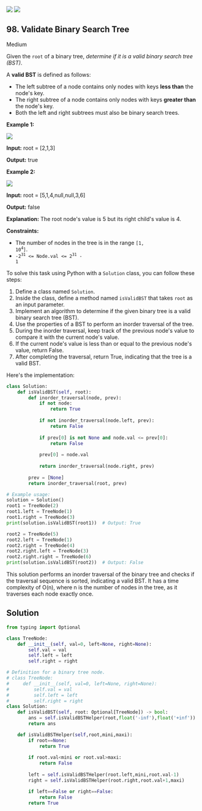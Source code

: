 [![](https://img.shields.io/github/stars/LeetCode-in-Python/LeetCode-in-Python?label=Stars&style=flat-square)](https://github.com/LeetCode-in-Python/LeetCode-in-Python)
[![](https://img.shields.io/github/forks/LeetCode-in-Python/LeetCode-in-Python?label=Fork%20me%20on%20GitHub%20&style=flat-square)](https://github.com/LeetCode-in-Python/LeetCode-in-Python/fork)

## 98\. Validate Binary Search Tree

Medium

Given the `root` of a binary tree, _determine if it is a valid binary search tree (BST)_.

A **valid BST** is defined as follows:

*   The left subtree of a node contains only nodes with keys **less than** the node's key.
*   The right subtree of a node contains only nodes with keys **greater than** the node's key.
*   Both the left and right subtrees must also be binary search trees.

**Example 1:**

![](https://assets.leetcode.com/uploads/2020/12/01/tree1.jpg)

**Input:** root = [2,1,3]

**Output:** true 

**Example 2:**

![](https://assets.leetcode.com/uploads/2020/12/01/tree2.jpg)

**Input:** root = [5,1,4,null,null,3,6]

**Output:** false

**Explanation:** The root node's value is 5 but its right child's value is 4. 

**Constraints:**

*   The number of nodes in the tree is in the range <code>[1, 10<sup>4</sup>]</code>.
*   <code>-2<sup>31</sup> <= Node.val <= 2<sup>31</sup> - 1</code>

To solve this task using Python with a `Solution` class, you can follow these steps:

1. Define a class named `Solution`.
2. Inside the class, define a method named `isValidBST` that takes `root` as an input parameter.
3. Implement an algorithm to determine if the given binary tree is a valid binary search tree (BST).
4. Use the properties of a BST to perform an inorder traversal of the tree.
5. During the inorder traversal, keep track of the previous node's value to compare it with the current node's value.
6. If the current node's value is less than or equal to the previous node's value, return False.
7. After completing the traversal, return True, indicating that the tree is a valid BST.

Here's the implementation:

```python
class Solution:
    def isValidBST(self, root):
        def inorder_traversal(node, prev):
            if not node:
                return True
            
            if not inorder_traversal(node.left, prev):
                return False
            
            if prev[0] is not None and node.val <= prev[0]:
                return False
            
            prev[0] = node.val
            
            return inorder_traversal(node.right, prev)
        
        prev = [None]
        return inorder_traversal(root, prev)

# Example usage:
solution = Solution()
root1 = TreeNode(2)
root1.left = TreeNode(1)
root1.right = TreeNode(3)
print(solution.isValidBST(root1))  # Output: True

root2 = TreeNode(5)
root2.left = TreeNode(1)
root2.right = TreeNode(4)
root2.right.left = TreeNode(3)
root2.right.right = TreeNode(6)
print(solution.isValidBST(root2))  # Output: False
```

This solution performs an inorder traversal of the binary tree and checks if the traversal sequence is sorted, indicating a valid BST. It has a time complexity of O(n), where n is the number of nodes in the tree, as it traverses each node exactly once.

## Solution

```python
from typing import Optional

class TreeNode:
    def __init__(self, val=0, left=None, right=None):
        self.val = val
        self.left = left
        self.right = right

# Definition for a binary tree node.
# class TreeNode:
#     def __init__(self, val=0, left=None, right=None):
#         self.val = val
#         self.left = left
#         self.right = right
class Solution:
    def isValidBST(self, root: Optional[TreeNode]) -> bool:
        ans = self.isValidBSTHelper(root,float('-inf'),float('+inf'))
        return ans

    def isValidBSTHelper(self,root,mini,maxi):
        if root==None:
            return True
        
        if root.val<mini or root.val>maxi:
            return False
        
        left = self.isValidBSTHelper(root.left,mini,root.val-1)
        right = self.isValidBSTHelper(root.right,root.val+1,maxi)

        if left==False or right==False:
            return False
        return True
```